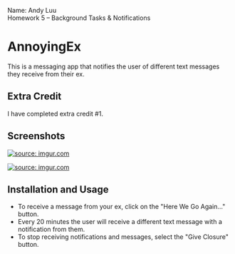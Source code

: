 Name: Andy Luu 
<br>
Homework 5 – Background Tasks & Notifications

# AnnoyingEx

This is a messaging app that notifies the user of different text messages they receive from their ex.

## Extra Credit

I have completed extra credit #1.

## Screenshots

<a href="https://imgur.com/oi9FYAI"><img src="https://i.imgur.com/oi9FYAI.png" title="source: imgur.com" /></a>

<a href="https://imgur.com/pYkxTxf"><img src="https://i.imgur.com/pYkxTxf.png" title="source: imgur.com" /></a>


## Installation and Usage

- To receive a message from your ex, click on the "Here We Go Again..." button.
- Every 20 minutes the user will receive a different text message with a notification from them.
- To stop receiving notifications and messages, select the "Give Closure" button.
